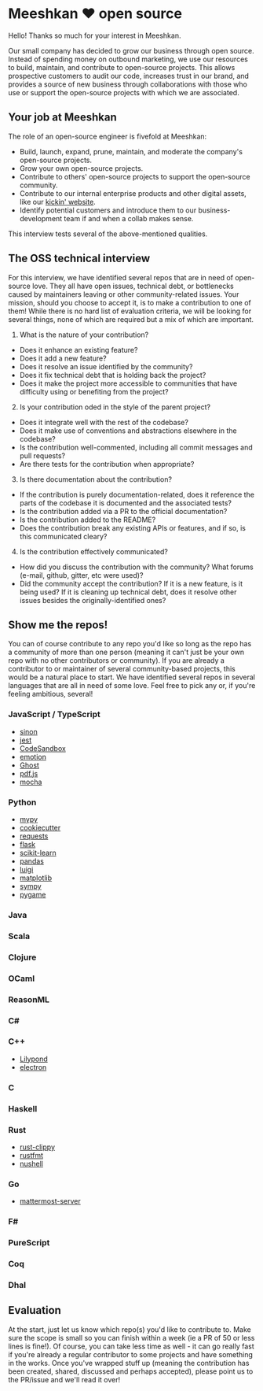 # Meeshkan :heart: open source

Hello! Thanks so much for your interest in Meeshkan.

Our small company has decided to grow our business through open source. Instead of spending money on outbound marketing, we use our resources to build, maintain, and contribute to open-source projects. This allows prospective customers to audit our code, increases trust in our brand, and provides a source of new business through collaborations with those who use or support the open-source projects with which we are associated.

## Your job at Meeshkan

The role of an open-source engineer is fivefold at Meeshkan:

- Build, launch, expand, prune, maintain, and moderate the company's open-source projects.
- Grow your own open-source projects.
- Contribute to others' open-source projects to support the open-source community.
- Contribute to our internal enterprise products and other digital assets, like our [kickin' website](https://www.meeshkan.com).
- Identify potential customers and introduce them to our business-development team if and when a collab makes sense.

This interview tests several of the above-mentioned qualities.

## The OSS technical interview

For this interview, we have identified several repos that are in need of open-source love. They all have open issues, technical debt, or bottlenecks caused by maintainers leaving or other community-related issues. Your mission, should you choose to accept it, is to make a contribution to one of them! While there is no hard list of evaluation criteria, we will be looking for several things, none of which are required but a mix of which are important.

1. What is the nature of your contribution?
  + Does it enhance an existing feature?
  + Does it add a new feature?
  + Does it resolve an issue identified by the community?
  + Does it fix technical debt that is holding back the project?
  + Does it make the project more accessible to communities that have difficulty using or benefiting from the project?
2. Is your contribution oded in the style of the parent project?
  + Does it integrate well with the rest of the codebase?
  + Does it make use of conventions and abstractions elsewhere in the codebase?
  + Is the contribution well-commented, including all commit messages and pull requests?
  + Are there tests for the contribution when appropriate?
3. Is there documentation about the contribution?
  + If the contribution is purely documentation-related, does it reference the parts of the codebase it is documented and the associated tests?
  + Is the contribution added via a PR to the official documentation?
  + Is the contribution added to the README?
  + Does the contribution break any existing APIs or features, and if so, is this communicated cleary?
4. Is the contribution effectively communicated?
  + How did you discuss the contribution with the community? What forums (e-mail, github, gitter, etc were used)?
  + Did the community accept the contribution? If it is a new feature, is it being used? If it is cleaning up technical debt, does it resolve other issues besides the originally-identified ones?

## Show me the repos!

You can of course contribute to any repo you'd like so long as the repo has a community of more than one person (meaning it can't just be your own repo with no other contributors or community).  If you are already a contributor to or maintainer of several community-based projects, this would be a natural place to start. We have identified several repos in several languages that are all in need of some love. Feel free to pick any or, if you're feeling ambitious, several!

### JavaScript / TypeScript 

- [sinon](https://github.com/sinonjs/sinon)
- [jest](https://github.com/facebook/jest)
- [CodeSandbox](https://github.com/codesandbox/)
- [emotion](https://github.com/emotion-js/emotion)
- [Ghost](https://github.com/TryGhost/Ghost/)
- [pdf.js](https://github.com/mozilla/pdf.js)
- [mocha](https://github.com/mochajs/mocha)

### Python

- [mypy](https://mypy.readthedocs.io/en/latest/)
- [cookiecutter](https://github.com/cookiecutter/cookiecutter)
- [requests](https://github.com/psf/requests)
- [flask](https://github.com/pallets/flask)
- [scikit-learn](https://github.com/scikit-learn)
- [pandas](https://github.com/pandas-dev/pandas)
- [luigi](https://github.com/spotify/luigi)
- [matplotlib](https://github.com/matplotlib/matplotlib)
- [sympy](https://github.com/sympy/sympy)
- [pygame](https://github.com/pygame/pygame)

### Java

### Scala

### Clojure

### OCaml

### ReasonML

### C#

### C++

- [Lilypond](http://lilypond.org/)
- [electron](https://github.com/electron/electron)

### C

### Haskell

### Rust

- [rust-clippy](https://github.com/rust-lang/rust-clippy)
- [rustfmt](https://github.com/rust-lang/rustfmt)
- [nushell](https://github.com/nushell/nushell)

### Go

- [mattermost-server](https://github.com/mattermost/mattermost-server)

### F#

### PureScript

### Coq

### Dhal

## Evaluation

At the start, just let us know which repo(s) you'd like to contribute to. Make sure the scope is small so you can finish within a week (ie a PR of 50 or less lines is fine!). Of course, you can take less time as well - it can go really fast if you're already a regular contributor to some projects and have something in the works.  Once you've wrapped stuff up (meaning the contribution has been created, shared, discussed and perhaps accepted), please point us to the PR/issue and we'll read it over!
